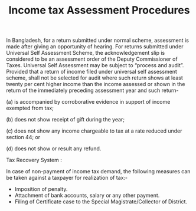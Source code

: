 ﻿---
layout: post
title: Income tax Assessment Procedures
---

In Bangladesh, for a return submitted under normal scheme, assessment is made after giving an opportunity of hearing. For returns submitted under Universal Self Assessment Scheme, the acknowledgement slip is considered to be an assessment order of the Deputy Commissioner of Taxes. Universal Self Assessment may be subject to “process and audit”. Provided that a return of income filed under universal self assessment scheme, shall not be selected for audit where such return shows at least twenty per cent higher income than the income assessed or shown in the return of the immediately preceding assessment year and such return- 

(a) is accompanied by corroborative evidence in support of income exempted from tax; 

(b) does not show receipt of gift during the year;

(c) does not show any income chargeable to tax at a rate reduced under section 44; or

(d) does not show or result any refund.

Tax Recovery System :

In case of non-payment of income tax demand, the following measures can be taken against a taxpayer for realization of tax:-

- Imposition of penalty.
- Attachment of bank accounts, salary or any other payment.
- Filing of Certificate case to the Special Magistrate/Collector of District.
